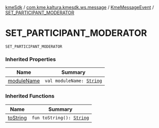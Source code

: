 [kmeSdk](../../index.md) / [com.kme.kaltura.kmesdk.ws.message](../index.md) / [KmeMessageEvent](index.md) / [SET_PARTICIPANT_MODERATOR](./-s-e-t_-p-a-r-t-i-c-i-p-a-n-t_-m-o-d-e-r-a-t-o-r.md)

# SET_PARTICIPANT_MODERATOR

`SET_PARTICIPANT_MODERATOR`

### Inherited Properties

| Name | Summary |
|---|---|
| [moduleName](module-name.md) | `val moduleName: `[`String`](https://kotlinlang.org/api/latest/jvm/stdlib/kotlin/-string/index.html) |

### Inherited Functions

| Name | Summary |
|---|---|
| [toString](to-string.md) | `fun toString(): `[`String`](https://kotlinlang.org/api/latest/jvm/stdlib/kotlin/-string/index.html) |
